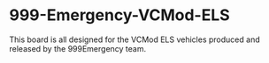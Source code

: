 # 999-Emergency-VCMod-ELS
This board is all designed for the VCMod ELS vehicles produced and released by the 999Emergency team.
